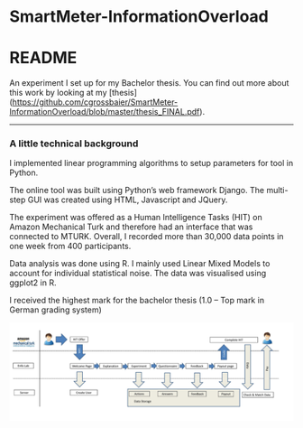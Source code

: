 # SmartMeter-InformationOverload
# README

An experiment I set up for my Bachelor thesis. You can find out more about this work by looking at my [thesis] (https://github.com/cgrossbaier/SmartMeter-InformationOverload/blob/master/thesis_FINAL.pdf). 

***
### A little technical background

I implemented linear programming algorithms to setup parameters for tool in Python. 

The online tool was built using Python’s web framework Django. The multi-step GUI was created using HTML, Javascript and JQuery.

The experiment was offered as a Human Intelligence Tasks (HIT) on Amazon Mechanical Turk and therefore had an interface that was connected to MTURK. 
Overall, I recorded more than 30,000 data points in one week from 400 participants.

Data analysis was done using R. I mainly used Linear Mixed Models to account for individual statistical noise. The data was visualised using ggplot2 in R.

I received the highest mark for the bachelor thesis (1.0 – Top mark in German grading system)

![Alt text](https://github.com/cgrossbaier/SmartMeter-InformationOverload/blob/master/fig/EnfoLab_Coordination.jpg "EnfoLab_Coordination")





